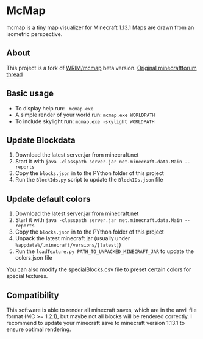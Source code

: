 # McMap
mcmap is a tiny map visualizer for Minecraft 1.13.1 Maps are drawn from an isometric perspective.

## About
This project is a fork of [WRIM/mcmap](https://github.com/WRIM/mcmap) beta version. [Original minecraftforum thread](https://www.minecraftforum.net/forums/mapping-and-modding-java-edition/minecraft-tools/1260548-mcmap-isometric-renders-ssp-smp-minecraft-1-3-1)

## Basic usage

- To display help run: ``` mcmap.exe```
- A simple render of your world run: ``` mcmap.exe WORLDPATH ```
- To include skylight run: ``` mcmap.exe -skylight WORLDPATH ```

## Update Blockdata
1. Download the latest server.jar from minecraft.net
2. Start it with ```java -classpath server.jar net.minecraft.data.Main --reports ```
3. Copy the ```blocks.json``` in to the PYthon folder of this project
4. Run the ```BlockIds.py``` script to update the ```BlockIDs.json``` file

## Update default colors
1. Download the latest server.jar from minecraft.net
2. Start it with ```java -classpath server.jar net.minecraft.data.Main --reports ```
3. Copy the ```blocks.json``` in to the PYthon folder of this project
4. Unpack the latest minecraft jar (usually under `%appdata%/.minecraft/versions/[latest]`)
5. Run the ```loadTexture.py PATH_TO_UNPACKED_MINECRAFT_JAR``` to update the colors.json file

You can also modify the specialBlocks.csv file to preset certain colors for special textures.

## Compatibility
This software is able to render all minecraft saves, which are in the anvil file format (MC >= 1.2.1), but maybe not all blocks will be rendered correctly. I recommend to update your minecraft save to minecraft version 1.13.1 to ensure optimal rendering.
